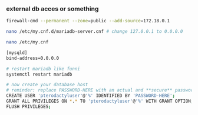 ### external db acces or something
```bash
firewall-cmd --permanent --zone=public --add-source=172.18.0.1
```

```bash
nano /etc/my.cnf.d/mariadb-server.cnf # change 127.0.0.1 to 0.0.0.0
```

```bash
nano /etc/my.cnf

[mysqld]
bind-address=0.0.0.0
```

```bash
# restart mariadb like funni
systemctl restart mariadb
```

```bash
# now create your database host
# reminder: replace PASSWORD-HERE with an actual and **secure** password
CREATE USER 'pterodactyluser'@'%' IDENTIFIED BY 'PASSWORD-HERE'; 
GRANT ALL PRIVILEGES ON *.* TO 'pterodactyluser'@'%' WITH GRANT OPTION;
FLUSH PRIVILEGES;
```
